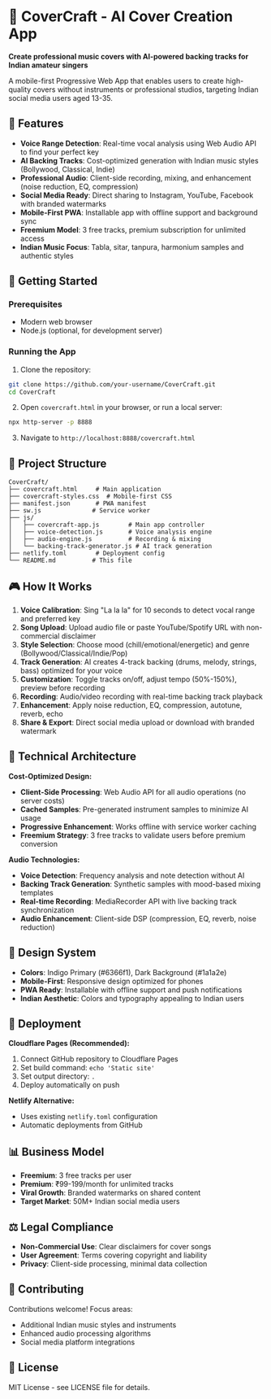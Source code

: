# 🎵 CoverCraft - AI Cover Creation App

**Create professional music covers with AI-powered backing tracks for Indian amateur singers**

A mobile-first Progressive Web App that enables users to create high-quality covers without instruments or professional studios, targeting Indian social media users aged 13-35.

## 🎯 Features

- **Voice Range Detection**: Real-time vocal analysis using Web Audio API to find your perfect key
- **AI Backing Tracks**: Cost-optimized generation with Indian music styles (Bollywood, Classical, Indie)
- **Professional Audio**: Client-side recording, mixing, and enhancement (noise reduction, EQ, compression)
- **Social Media Ready**: Direct sharing to Instagram, YouTube, Facebook with branded watermarks
- **Mobile-First PWA**: Installable app with offline support and background sync
- **Freemium Model**: 3 free tracks, premium subscription for unlimited access
- **Indian Music Focus**: Tabla, sitar, tanpura, harmonium samples and authentic styles

## 🚀 Getting Started

### Prerequisites
- Modern web browser
- Node.js (optional, for development server)

### Running the App

1. Clone the repository:
```bash
git clone https://github.com/your-username/CoverCraft.git
cd CoverCraft
```

2. Open `covercraft.html` in your browser, or run a local server:
```bash
npx http-server -p 8888
```

3. Navigate to `http://localhost:8888/covercraft.html`

## 📁 Project Structure

```
CoverCraft/
├── covercraft.html     # Main application
├── covercraft-styles.css  # Mobile-first CSS
├── manifest.json       # PWA manifest
├── sw.js              # Service worker
├── js/
│   ├── covercraft-app.js        # Main app controller
│   ├── voice-detection.js       # Voice analysis engine
│   ├── audio-engine.js          # Recording & mixing
│   └── backing-track-generator.js # AI track generation
├── netlify.toml        # Deployment config
└── README.md          # This file
```

## 🎮 How It Works

1. **Voice Calibration**: Sing "La la la" for 10 seconds to detect vocal range and preferred key
2. **Song Upload**: Upload audio file or paste YouTube/Spotify URL with non-commercial disclaimer
3. **Style Selection**: Choose mood (chill/emotional/energetic) and genre (Bollywood/Classical/Indie/Pop)
4. **Track Generation**: AI creates 4-track backing (drums, melody, strings, bass) optimized for your voice
5. **Customization**: Toggle tracks on/off, adjust tempo (50%-150%), preview before recording
6. **Recording**: Audio/video recording with real-time backing track playback
7. **Enhancement**: Apply noise reduction, EQ, compression, autotune, reverb, echo
8. **Share & Export**: Direct social media upload or download with branded watermark

## 🎵 Technical Architecture

**Cost-Optimized Design:**
- **Client-Side Processing**: Web Audio API for all audio operations (no server costs)
- **Cached Samples**: Pre-generated instrument samples to minimize AI usage
- **Progressive Enhancement**: Works offline with service worker caching
- **Freemium Strategy**: 3 free tracks to validate users before premium conversion

**Audio Technologies:**
- **Voice Detection**: Frequency analysis and note detection without AI
- **Backing Track Generation**: Synthetic samples with mood-based mixing templates
- **Real-time Recording**: MediaRecorder API with live backing track synchronization
- **Audio Enhancement**: Client-side DSP (compression, EQ, reverb, noise reduction)

## 🎨 Design System

- **Colors**: Indigo Primary (#6366f1), Dark Background (#1a1a2e)
- **Mobile-First**: Responsive design optimized for phones
- **PWA Ready**: Installable with offline support and push notifications
- **Indian Aesthetic**: Colors and typography appealing to Indian users

## 🚀 Deployment

**Cloudflare Pages (Recommended):**
1. Connect GitHub repository to Cloudflare Pages
2. Set build command: `echo 'Static site'`
3. Set output directory: `.`
4. Deploy automatically on push

**Netlify Alternative:**
- Uses existing `netlify.toml` configuration
- Automatic deployments from GitHub

## 📊 Business Model

- **Freemium**: 3 free tracks per user
- **Premium**: ₹99-199/month for unlimited tracks
- **Viral Growth**: Branded watermarks on shared content
- **Target Market**: 50M+ Indian social media users

## ⚖️ Legal Compliance

- **Non-Commercial Use**: Clear disclaimers for cover songs
- **User Agreement**: Terms covering copyright and liability
- **Privacy**: Client-side processing, minimal data collection

## 🤝 Contributing

Contributions welcome! Focus areas:
- Additional Indian music styles and instruments
- Enhanced audio processing algorithms
- Social media platform integrations

## 📄 License

MIT License - see LICENSE file for details.

